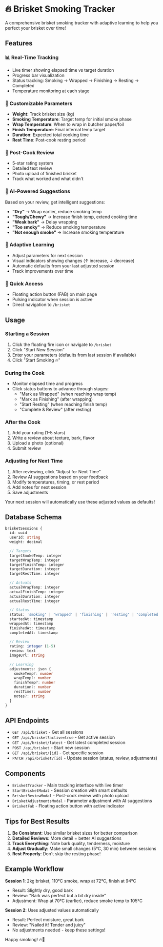 # 🔥 Brisket Smoking Tracker

A comprehensive brisket smoking tracker with adaptive learning to help you perfect your brisket over time!

## Features

### 📊 Real-Time Tracking
- Live timer showing elapsed time vs target duration
- Progress bar visualization
- Status tracking: Smoking → Wrapped → Finishing → Resting → Completed
- Temperature monitoring at each stage

### 🎯 Customizable Parameters
- **Weight**: Track brisket size (kg)
- **Smoking Temperature**: Target temp for initial smoke phase
- **Wrap Temperature**: When to wrap in butcher paper/foil
- **Finish Temperature**: Final internal temp target
- **Duration**: Expected total cooking time
- **Rest Time**: Post-cook resting period

### 📸 Post-Cook Review
- 5-star rating system
- Detailed text review
- Photo upload of finished brisket
- Track what worked and what didn't

### 🤖 AI-Powered Suggestions
Based on your review, get intelligent suggestions:
- **"Dry"** → Wrap earlier, reduce smoking temp
- **"Tough/Chewy"** → Increase finish temp, extend cooking time
- **"Weak bark"** → Delay wrapping
- **"Too smoky"** → Reduce smoking temperature
- **"Not enough smoke"** → Increase smoking temperature

### 🔧 Adaptive Learning
- Adjust parameters for next session
- Visual indicators showing changes (↑ increase, ↓ decrease)
- Automatic defaults from your last adjusted session
- Track improvements over time

### 📱 Quick Access
- Floating action button (FAB) on main page
- Pulsing indicator when session is active
- Direct navigation to `/brisket`

## Usage

### Starting a Session
1. Click the floating fire icon or navigate to `/brisket`
2. Click "Start New Session"
3. Enter your parameters (defaults from last session if available)
4. Click "Start Smoking 🔥"

### During the Cook
- Monitor elapsed time and progress
- Click status buttons to advance through stages:
  - "Mark as Wrapped" (when reaching wrap temp)
  - "Mark as Finishing" (after wrapping)
  - "Start Resting" (when reaching finish temp)
  - "Complete & Review" (after resting)

### After the Cook
1. Add your rating (1-5 stars)
2. Write a review about texture, bark, flavor
3. Upload a photo (optional)
4. Submit review

### Adjusting for Next Time
1. After reviewing, click "Adjust for Next Time"
2. Review AI suggestions based on your feedback
3. Modify temperatures, timing, or rest period
4. Add notes for next session
5. Save adjustments

Your next session will automatically use these adjusted values as defaults!

## Database Schema

```typescript
brisketSessions {
  id: uuid
  userId: string
  weight: decimal
  
  // Targets
  targetSmokeTemp: integer
  targetWrapTemp: integer
  targetFinishTemp: integer
  targetDuration: integer
  targetRestTime: integer
  
  // Actuals
  actualWrapTemp: integer
  actualFinishTemp: integer
  actualDuration: integer
  actualRestTime: integer
  
  // Status
  status: 'smoking' | 'wrapped' | 'finishing' | 'resting' | 'completed'
  startedAt: timestamp
  wrappedAt: timestamp
  finishedAt: timestamp
  completedAt: timestamp
  
  // Review
  rating: integer (1-5)
  review: text
  imageUrl: string
  
  // Learning
  adjustments: json {
    smokeTemp?: number
    wrapTemp?: number
    finishTemp?: number
    duration?: number
    restTime?: number
    notes?: string
  }
}
```

## API Endpoints

- `GET /api/brisket` - Get all sessions
- `GET /api/brisket?active=true` - Get active session
- `GET /api/brisket/latest` - Get latest completed session
- `POST /api/brisket` - Start new session
- `GET /api/brisket/[id]` - Get specific session
- `PATCH /api/brisket/[id]` - Update session (status, review, adjustments)

## Components

- `BrisketTracker` - Main tracking interface with live timer
- `StartBrisketModal` - Session creation with smart defaults
- `BrisketReviewModal` - Post-cook review with photo upload
- `BrisketAdjustmentsModal` - Parameter adjustment with AI suggestions
- `BrisketFab` - Floating action button with active indicator

## Tips for Best Results

1. **Be Consistent**: Use similar brisket sizes for better comparison
2. **Detailed Reviews**: More detail = better AI suggestions
3. **Track Everything**: Note bark quality, tenderness, moisture
4. **Adjust Gradually**: Make small changes (5°C, 30 min) between sessions
5. **Rest Properly**: Don't skip the resting phase!

## Example Workflow

**Session 1**: 2kg brisket, 110°C smoke, wrap at 72°C, finish at 94°C
- Result: Slightly dry, good bark
- Review: "Bark was perfect but a bit dry inside"
- Adjustment: Wrap at 70°C (earlier), reduce smoke temp to 105°C

**Session 2**: Uses adjusted values automatically
- Result: Perfect moisture, great bark
- Review: "Nailed it! Tender and juicy"
- No adjustments needed - keep these settings!

Happy smoking! 🔥🥩
